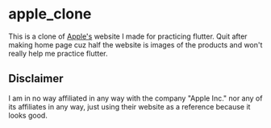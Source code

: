 # apple_clone

This is a clone of [Apple's](https://www.apple.com/) website I made for practicing flutter. Quit
after making home page cuz half the website is images of the products and won't really help me
practice flutter.

## Disclaimer

I am in no way affiliated in any way with the company "Apple Inc." nor any of its affiliates in any
way, just using their website as a reference because it looks good.
